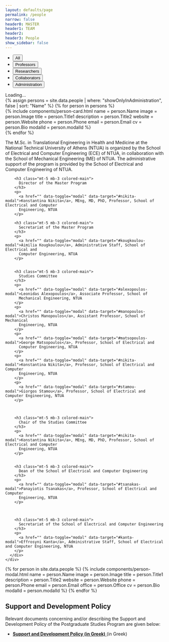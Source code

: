 ```yaml
---
layout: defaults/page
permalink: /people
narrow: false
header0: MASTER
header1: TEAM
header2:
header3: People
show_sidebar: false
---
```

<div class="container mt-5">
  <div class="row mb-5">
    <div class="col-12">
      <div class="people-selector">
        <ul>
          <li>
            <button type="button" id="all" class="btn btn-light" onclick="chooseCategory(this, 'All')">
              All
            </button>
          </li>
          <li>
            <button type="button" id="professors" class="btn btn-light" onclick="chooseCategory(this, 'Professors')">
              Professors
            </button>
          </li>
          <li>
            <button type="button" id="researchers" class="btn btn-light" onclick="chooseCategory(this, 'Researchers')">
              Researchers
            </button>
          </li>
          <li>
            <button type="button" id="collaborators" class="btn btn-light" onclick="chooseCategory(this, 'Collaborators')">
              Collaborators
            </button>
          </li>
          <li>
            <button type="button" id="staff" class="btn btn-light" onclick="chooseCategory(this, 'Administration')">
              Administration
            </button>
          </li>
        </ul>
      </div>
    </div>
  </div>
  <div class="row">
    <div class="col-12">
      <div id="spinner-container" class="row justify-content-center">
        <div class="spinner-border text-primary" role="status">
          <span class="sr-only">Loading...</span>
        </div>
      </div>
      <div id="people-grid" class="row d-none">
        {% assign persons = site.data.people | where: "showOnlyInAdministration", false | sort: "Name" %}
        {% for person in persons %}
          <div class="person {{ person.Category }} col-12 col-sm-6 col-md-6 col-lg-4">
            {% include components/person-card.html
              name = person.Name
              image = person.Image
              title = person.Title1
              description = person.Title2
              website = person.Website
              phone = person.Phone
              email = person.Email
              cv = person.Bio
              modalId = person.modalId
            %}
          </div>
        {% endfor %}
      </div>
      <div id="text-staff" class="d-none">
        <p>
          The M.Sc. in Translational Engineering in Health and Medicine at the National Technical University of Athens (NTUA) is organized by the
          School of Electrical and Computer Engineering (ECE) of NTUA, in collaboration with the School of Mechanical Engineering (ME) of NTUA. The
          administrative support of the program is provided by the School of Electrical and Computer Engineering of NTUA.
        </p>

        <h3 class="mt-5 mb-3 colored-main">
          Director of the Master Program
        </h3>
        <p>
          <a href="" data-toggle="modal" data-target="#nikita-modal">Konstantina Nikita</a>, MEng, MD, PhD, Professor, School of Electrical and Computer
          Engineering, NTUA
        </p>

        <h3 class="mt-5 mb-3 colored-main">
          Secretariat of the Master Program
        </h3>
        <p>
          <a href="" data-toggle="modal" data-target="#kougkoulou-modal">Aimilia Kougkoulou</a>, Administrative Staff, School of Electrical and
          Computer Engineering, NTUA
        </p>


        <h3 class="mt-5 mb-3 colored-main">
          Studies Committee
        </h3>
        <p>
          <a href="" data-toggle="modal" data-target="#alexopoulos-modal">Leonidas Alexopoulos</a>, Associate Professor, School of
          Mechanical Engineering, NTUA
        </p>
        <p>
          <a href="" data-toggle="modal" data-target="#manopoulos-modal">Christos Manopoulos</a>, Assistant Professor, School of Mechanical
          Engineering, NTUA
        </p>
        <p>
          <a href="" data-toggle="modal" data-target="#matsopoulos-modal">George Matsopoulos</a>, Professor, School of Electrical and
          Computer Engineering, NTUA
        </p>
        <p>
          <a href="" data-toggle="modal" data-target="#nikita-modal">Konstantina Nikita</a>, Professor, School of Electrical and Computer
          Engineering, NTUA
        </p>
        <p>
          <a href="" data-toggle="modal" data-target="#stamou-modal">Giorgos Stamou</a>, Professor, School of Electrical and Computer Engineering, NTUA
        </p>



        <h3 class="mt-5 mb-3 colored-main">
          Chair of the Studies Committee
        </h3>
        <p>
          <a href="" data-toggle="modal" data-target="#nikita-modal">Konstantina Nikita</a>, MEng, MD, PhD, Professor, School of Electrical and Computer
          Engineering, NTUA
        </p>


        <h3 class="mt-5 mb-3 colored-main">
          Dean of the School of Electrical and Computer Engineering
        </h3>
        <p>
          <a href="" data-toggle="modal" data-target="#tsanakas-modal">Panayiotis Tsanakas</a>, Professor, School of Electrical and Computer
          Engineering, NTUA
        </p>



        <h3 class="mt-5 mb-3 colored-main">
          Secretariat of the School of Electrical and Computer Engineering
        </h3>
        <p>
          <a href="" data-toggle="modal" data-target="#kanta-modal">Effrosyni Kanta</a>, Administrative Staff, School of Electrical and Computer Engineering, NTUA
        </p>
      </div>
    </div>
  </div>
  <!-- Modals -->
  {% for person in site.data.people %}
    {% include components/person-modal.html
      name = person.Name
      image = person.Image
      title = person.Title1
      description = person.Title2
      website = person.Website
      phone = person.Phone
      email = person.Email
      office = person.Office
      cv = person.Bio
      modalId = person.modalId
    %}
  {% endfor %}
</div>

<script>
  window.onload = function() {
    let btn = document.getElementById('all');
    this.chooseCategory(btn, 'All');
  }

  function chooseCategory(elem, category) {
    let spinner = document.getElementById('spinner-container');
    let peopleGrid = document.getElementById('people-grid');
    let staff = document.getElementById('text-staff');

    spinner.classList.remove('d-none');
    peopleGrid.classList.add('d-none');

    let btns = document.getElementsByClassName('selected');
    for (const btn of btns) {
      btn.classList.remove('selected');
    }
    elem.classList.add('selected');

    let persons = document.getElementsByClassName('person');
    if (category === 'All') {
      for (const person of persons) {
        person.classList.remove('d-none');
      }
      staff.classList.add('d-none');
    }
    else if (category == 'Administration') {
      for (const person of persons) {
        person.classList.add('d-none');
      }
      staff.classList.remove('d-none');
    }
    else {
      for (const person of persons) {
        person.classList.add('d-none');
      }
      let chosen_ones = document.getElementsByClassName(category);
      for (const person of chosen_ones) {
        person.classList.remove('d-none');
      }
      staff.classList.add('d-none');
    }
    spinner.classList.add('d-none');
    peopleGrid.classList.remove('d-none');
  }
</script>


<h2 class="my-3">Support and Development Policy</h2>
  <p>
      Relevant documents concerning and/or describing the Support and Development Policy of the Postgraduate Studies Program are given below:
  </p>
  <ul>
      <li class="mb-3">
          <a href="{{ site.baseurl }}/files/MasterTEAM-SupportDevelopmentPolicy.pdf"  target="_blank">
            <strong>Support and Development Policy (in Greek)</strong>
          </a> (in Greek)
      </li>
  </ul>
</h2>
